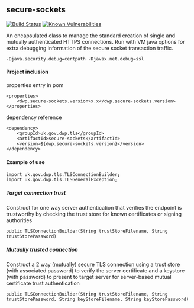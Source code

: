 ## secure-sockets
[![Build Status](https://travis-ci.org/dwp/https-common-client-utility.svg?branch=master)](https://travis-ci.org/dwp/https-common-client-utility) [![Known Vulnerabilities](https://snyk.io/test/github/dwp/https-common-client-utility/badge.svg)](https://snyk.io/test/github/dwp/https-common-client-utility)

An encapsulated class to manage the standard creation of single and mutually authenticated HTTPS connections.  Run with VM java options for extra debugging information of the secure socket transaction traffic.

`-Djava.security.debug=certpath -Djavax.net.debug=ssl`

#### Project inclusion

properties entry in pom

    <properties>
        <dwp.secure-sockets.version>x.x</dwp.secure-sockets.version>
    </properties>

dependency reference

    <dependency>
        <groupId>uk.gov.dwp.tls</groupId>
        <artifactId>secure-sockets</artifactId>
        <version>${dwp.secure-sockets.version}</version>
    </dependency>
    
#### Example of use

    import uk.gov.dwp.tls.TLSConnectionBuilder;
    import uk.gov.dwp.tls.TLSGeneralException;

##### Target connection trust

Construct for one way server authentication that verifies the endpoint is trustworthy by checking the trust store for known certificates or signing authorities

`public TLSConnectionBuilder(String trustStoreFilename, String trustStorePassword)`

##### Mutually trusted connection

Construct a 2 way (mutually) secure TLS connection using a trust store (with associated password) to verify the server certificate
and a keystore (with password) to present to target server for server-based mutual certificate trust authentication

    public TLSConnectionBuilder(String trustStoreFilename, String trustStorePassword, String keyStoreFilename, String keyStorePassword)


